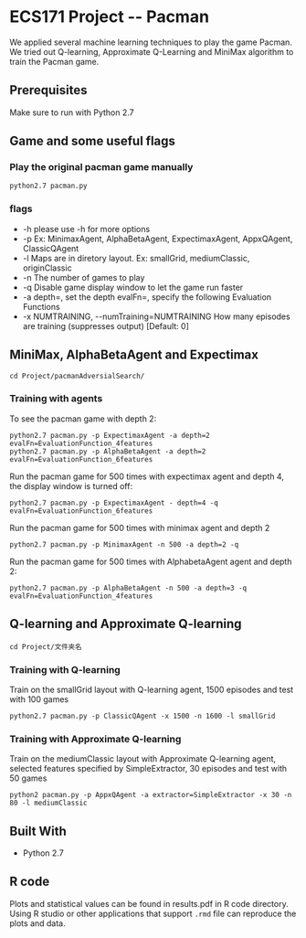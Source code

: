 # ECS171 Project -- Pacman

We applied several machine learning techniques to play the game Pacman. We tried out Q-learning, Approximate Q-Learning and MiniMax algorithm to train the Pacman game.

## Prerequisites

Make sure to run with Python 2.7

## Game and some useful flags

### Play the original pacman game manually

```
python2.7 pacman.py
```

### flags

* -h  please use -h for more options
* -p  <Agents> Ex: MinimaxAgent, AlphaBetaAgent, ExpectimaxAgent, AppxQAgent, ClassicQAgent
* -l  <Map> Maps are in diretory layout. Ex: smallGrid, mediumClassic, originClassic
* -n  <Number> The number of games to play
* -q  Disable game display window to let the game run faster
* -a  depth=<Number>, set the depth
      evalFn=<EvaluationFunction>, specify the following Evaluation Functions
* -x  NUMTRAINING, --numTraining=NUMTRAINING How many episodes are training (suppresses output) [Default: 0]
  
## MiniMax, AlphaBetaAgent and Expectimax

```
cd Project/pacmanAdversialSearch/
```

### Training with agents

To see the pacman game with depth 2:

```
python2.7 pacman.py -p ExpectimaxAgent -a depth=2 evalFn=EvaluationFunction_4features
python2.7 pacman.py -p AlphaBetaAgent -a depth=2 evalFn=EvaluationFunction_6features
```

Run the pacman game for 500 times with expectimax agent and depth 4, the display window is turned off: 

```
python2.7 pacman.py -p ExpectimaxAgent - depth=4 -q  evalFn=EvaluationFunction_6features
```

Run the pacman game for 500 times with minimax agent and depth 2

```
python2.7 pacman.py -p MinimaxAgent -n 500 -a depth=2 -q
```

Run the pacman game for 500 times with AlphabetaAgent agent and depth 2: 

```
python2.7 pacman.py -p AlphaBetaAgent -n 500 -a depth=3 -q evalFn=EvaluationFunction_4features
```

## Q-learning and Approximate Q-learning

```
cd Project/文件夹名
```

### Training with Q-learning

Train on the smallGrid layout with Q-learning agent, 1500 episodes and test with 100 games
```
python2.7 pacman.py -p ClassicQAgent -x 1500 -n 1600 -l smallGrid
```

### Training with Approximate Q-learning

Train on the mediumClassic layout with Approximate Q-learning agent, selected features specified by SimpleExtractor, 30 episodes and test with 50 games
```
python2 pacman.py -p AppxQAgent -a extractor=SimpleExtractor -x 30 -n 80 -l mediumClassic
```

## Built With

* Python 2.7

## R code

Plots and statistical values can be found in results.pdf in R code directory. Using R studio or other applications that support `.rmd` file can reproduce the plots and data.
